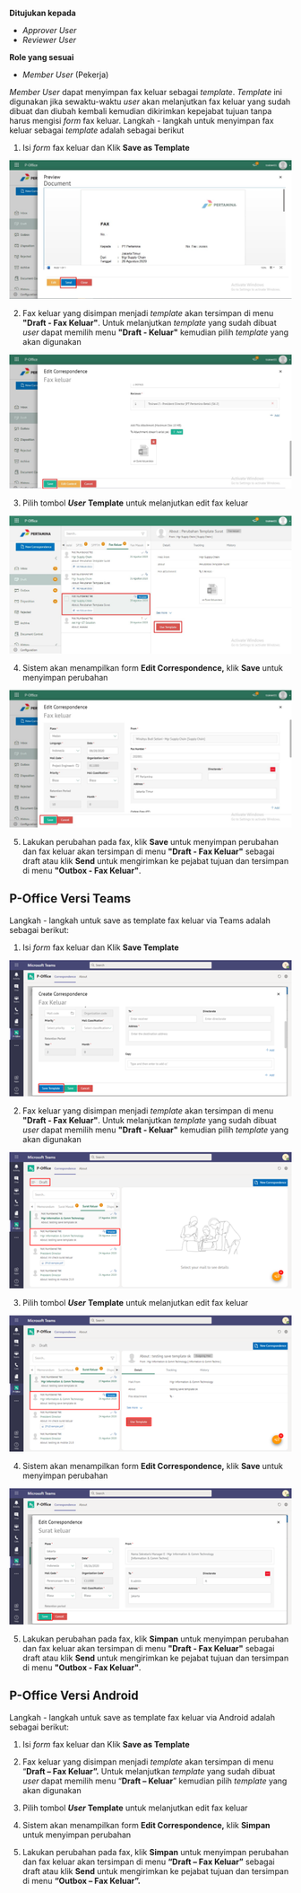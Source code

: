 **Ditujukan kepada**

- *Approver User*
- *Reviewer User*

**Role yang sesuai**

- *Member User* (Pekerja)

*Member User* dapat menyimpan fax keluar sebagai *template*. *Template* ini digunakan jika sewaktu-waktu *user* akan melanjutkan fax keluar yang sudah dibuat dan diubah kembali kemudian dikirimkan kepejabat tujuan tanpa harus mengisi *form* fax keluar. Langkah - langkah untuk menyimpan fax keluar sebagai *template* adalah sebagai berikut

1. Isi *form* fax keluar dan Klik **Save as Template**

![gambar](FaxKeluar/FK_Web/FK11.jpg)

2. Fax keluar yang disimpan menjadi *template* akan tersimpan di menu **"Draft - Fax Keluar"**. Untuk melanjutkan *template* yang sudah dibuat *user* dapat memilih menu **"Draft - Keluar"** kemudian pilih *template* yang akan digunakan

![gambar](FaxKeluar/FK_Web/FK12.jpg)

3. Pilih tombol ***User*** **Template** untuk melanjutkan edit fax keluar

![gambar](FaxKeluar/FK_Web/FK14.jpg)

4. Sistem akan menampilkan form **Edit Correspondence,** klik **Save** untuk menyimpan perubahan

![gambar](FaxKeluar/FK_Web/FK15.jpg)

5. Lakukan perubahan pada fax, klik **Save** untuk menyimpan perubahan dan fax keluar akan tersimpan di menu **"Draft - Fax Keluar"** sebagai draft atau klik **Send** untuk mengirimkan ke pejabat tujuan dan tersimpan di menu **"Outbox - Fax Keluar"**.


## **P-Office Versi Teams**

Langkah - langkah untuk save as template fax keluar via Teams adalah sebagai berikut:

1. Isi *form* fax keluar dan Klik **Save Template**

![gambar](FaxKeluar/FK_Teams/FK14.png)

2. Fax keluar yang disimpan menjadi *template* akan tersimpan di menu **"Draft - Fax Keluar"**. Untuk melanjutkan *template* yang sudah dibuat *user* dapat memilih menu **"Draft - Keluar"** kemudian pilih *template* yang akan digunakan

![gambar](FaxKeluar/FK_Teams/FK15.png)

3. Pilih tombol ***User*** **Template** untuk melanjutkan edit fax keluar

![gambar](FaxKeluar/FK_Teams/FK16.png)

4. Sistem akan menampilkan form **Edit Correspondence,** klik **Save** untuk menyimpan perubahan

![gambar](FaxKeluar/FK_Teams/FK17.png)

5. Lakukan perubahan pada fax, klik **Simpan** untuk menyimpan perubahan dan fax keluar akan tersimpan di menu **"Draft - Fax Keluar"** sebagai draft atau klik **Send** untuk mengirimkan ke pejabat tujuan dan tersimpan di menu **"Outbox - Fax Keluar"**.

## **P-Office Versi Android**

Langkah - langkah untuk save as template fax keluar via Android adalah sebagai berikut:

1. Isi _form_ fax keluar dan Klik **Save as Template**



2. Fax keluar yang disimpan menjadi _template_ akan tersimpan di menu “**Draft – Fax Keluar”.** Untuk melanjutkan _template_ yang sudah dibuat _user_ dapat memilih menu “**Draft – Keluar**” kemudian pilih _template_ yang akan digunakan



3. Pilih tombol **_User_ Template** untuk melanjutkan edit fax keluar


4. Sistem akan menampilkan form **Edit Correspondence,** klik **Simpan** untuk menyimpan perubahan
5. Lakukan perubahan pada fax, klik **Simpan** untuk menyimpan perubahan dan fax keluar akan tersimpan di menu **“Draft – Fax Keluar”** sebagai draft atau klik **Send** untuk mengirimkan ke pejabat tujuan dan tersimpan di menu **“Outbox – Fax Keluar”.**
